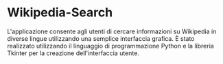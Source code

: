 # Wikipedia-Search
L'applicazione consente agli utenti di cercare informazioni su Wikipedia in diverse lingue utilizzando una semplice interfaccia grafica. È stato realizzato utilizzando il linguaggio di programmazione Python e la libreria Tkinter per la creazione dell'interfaccia utente.
